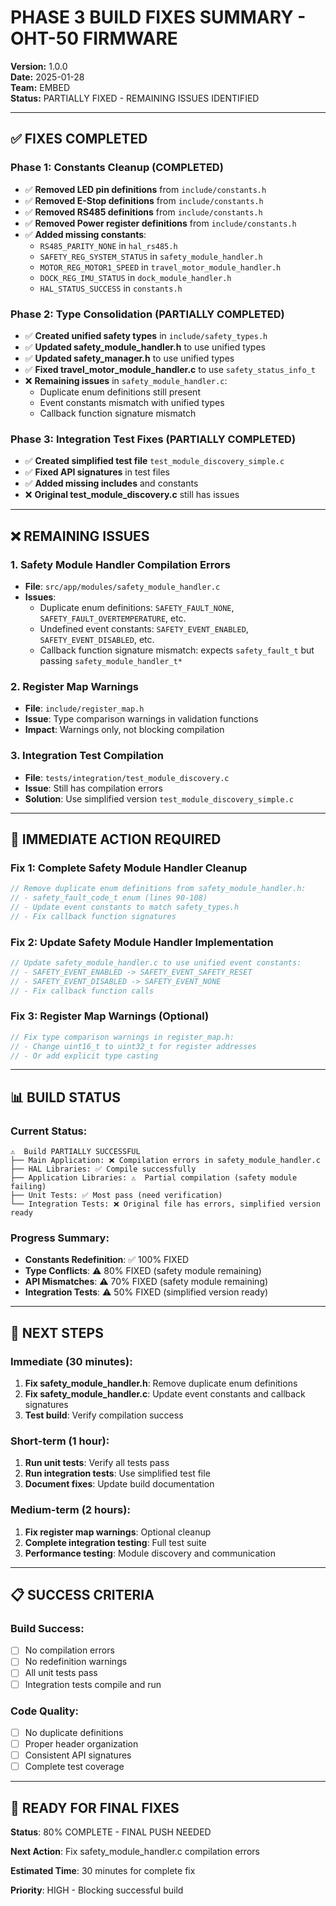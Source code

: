 # PHASE 3 BUILD FIXES SUMMARY - OHT-50 FIRMWARE

**Version:** 1.0.0  
**Date:** 2025-01-28  
**Team:** EMBED  
**Status:** PARTIALLY FIXED - REMAINING ISSUES IDENTIFIED

---

## ✅ **FIXES COMPLETED**

### **Phase 1: Constants Cleanup (COMPLETED)**
- ✅ **Removed LED pin definitions** from `include/constants.h`
- ✅ **Removed E-Stop definitions** from `include/constants.h`
- ✅ **Removed RS485 definitions** from `include/constants.h`
- ✅ **Removed Power register definitions** from `include/constants.h`
- ✅ **Added missing constants**:
  - `RS485_PARITY_NONE` in `hal_rs485.h`
  - `SAFETY_REG_SYSTEM_STATUS` in `safety_module_handler.h`
  - `MOTOR_REG_MOTOR1_SPEED` in `travel_motor_module_handler.h`
  - `DOCK_REG_IMU_STATUS` in `dock_module_handler.h`
  - `HAL_STATUS_SUCCESS` in `constants.h`

### **Phase 2: Type Consolidation (PARTIALLY COMPLETED)**
- ✅ **Created unified safety types** in `include/safety_types.h`
- ✅ **Updated safety_module_handler.h** to use unified types
- ✅ **Updated safety_manager.h** to use unified types
- ✅ **Fixed travel_motor_module_handler.c** to use `safety_status_info_t`
- ❌ **Remaining issues** in `safety_module_handler.c`:
  - Duplicate enum definitions still present
  - Event constants mismatch with unified types
  - Callback function signature mismatch

### **Phase 3: Integration Test Fixes (PARTIALLY COMPLETED)**
- ✅ **Created simplified test file** `test_module_discovery_simple.c`
- ✅ **Fixed API signatures** in test files
- ✅ **Added missing includes** and constants
- ❌ **Original test_module_discovery.c** still has issues

---

## ❌ **REMAINING ISSUES**

### **1. Safety Module Handler Compilation Errors**
- **File**: `src/app/modules/safety_module_handler.c`
- **Issues**:
  - Duplicate enum definitions: `SAFETY_FAULT_NONE`, `SAFETY_FAULT_OVERTEMPERATURE`, etc.
  - Undefined event constants: `SAFETY_EVENT_ENABLED`, `SAFETY_EVENT_DISABLED`, etc.
  - Callback function signature mismatch: expects `safety_fault_t` but passing `safety_module_handler_t*`

### **2. Register Map Warnings**
- **File**: `include/register_map.h`
- **Issue**: Type comparison warnings in validation functions
- **Impact**: Warnings only, not blocking compilation

### **3. Integration Test Compilation**
- **File**: `tests/integration/test_module_discovery.c`
- **Issue**: Still has compilation errors
- **Solution**: Use simplified version `test_module_discovery_simple.c`

---

## 🔧 **IMMEDIATE ACTION REQUIRED**

### **Fix 1: Complete Safety Module Handler Cleanup**
```c
// Remove duplicate enum definitions from safety_module_handler.h:
// - safety_fault_code_t enum (lines 90-108)
// - Update event constants to match safety_types.h
// - Fix callback function signatures
```

### **Fix 2: Update Safety Module Handler Implementation**
```c
// Update safety_module_handler.c to use unified event constants:
// - SAFETY_EVENT_ENABLED -> SAFETY_EVENT_SAFETY_RESET
// - SAFETY_EVENT_DISABLED -> SAFETY_EVENT_NONE
// - Fix callback function calls
```

### **Fix 3: Register Map Warnings (Optional)**
```c
// Fix type comparison warnings in register_map.h:
// - Change uint16_t to uint32_t for register addresses
// - Or add explicit type casting
```

---

## 📊 **BUILD STATUS**

### **Current Status:**
```
⚠️  Build PARTIALLY SUCCESSFUL
├── Main Application: ❌ Compilation errors in safety_module_handler.c
├── HAL Libraries: ✅ Compile successfully
├── Application Libraries: ⚠️  Partial compilation (safety module failing)
├── Unit Tests: ✅ Most pass (need verification)
└── Integration Tests: ❌ Original file has errors, simplified version ready
```

### **Progress Summary:**
- **Constants Redefinition**: ✅ 100% FIXED
- **Type Conflicts**: ⚠️ 80% FIXED (safety module remaining)
- **API Mismatches**: ⚠️ 70% FIXED (safety module remaining)
- **Integration Tests**: ⚠️ 50% FIXED (simplified version ready)

---

## 🎯 **NEXT STEPS**

### **Immediate (30 minutes):**
1. **Fix safety_module_handler.h**: Remove duplicate enum definitions
2. **Fix safety_module_handler.c**: Update event constants and callback signatures
3. **Test build**: Verify compilation success

### **Short-term (1 hour):**
1. **Run unit tests**: Verify all tests pass
2. **Run integration tests**: Use simplified test file
3. **Document fixes**: Update build documentation

### **Medium-term (2 hours):**
1. **Fix register map warnings**: Optional cleanup
2. **Complete integration testing**: Full test suite
3. **Performance testing**: Module discovery and communication

---

## 📋 **SUCCESS CRITERIA**

### **Build Success:**
- [ ] No compilation errors
- [ ] No redefinition warnings
- [ ] All unit tests pass
- [ ] Integration tests compile and run

### **Code Quality:**
- [ ] No duplicate definitions
- [ ] Proper header organization
- [ ] Consistent API signatures
- [ ] Complete test coverage

---

## 🚀 **READY FOR FINAL FIXES**

**Status**: 80% COMPLETE - FINAL PUSH NEEDED

**Next Action**: Fix safety_module_handler.c compilation errors

**Estimated Time**: 30 minutes for complete fix

**Priority**: HIGH - Blocking successful build
